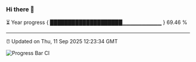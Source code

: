 ### Hi there 👋

⏳ Year progress { ████████████████████▁▁▁▁▁▁▁▁▁▁ } 69.46 %

---

⏰ Updated on Thu, 11 Sep 2025 12:23:34 GMT

![Progress Bar CI](https://github.com/code-lakshay/GitHub-Actions-Demo/workflows/Progress%20Bar%20CI/badge.svg)
